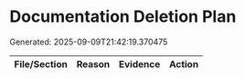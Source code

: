 # Documentation Deletion Plan

Generated: 2025-09-09T21:42:19.370475

| File/Section | Reason | Evidence | Action |
|--------------|--------|----------|--------|
